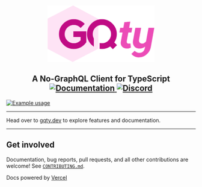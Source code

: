 <p align="center">
  <a href="https://gqty.dev">
    <img src="internal/website/public/logo.png" height="150" alt="gqty">
  </a>
</p>

<h2 align="center">
  A No-GraphQL Client for TypeScript

  <a href="https://gqty.dev">
    <img alt="Documentation" src="https://img.shields.io/badge/documentation-documentation?color=C00B84">
  </a>
    <a href="https://discord.gg/U967mp5qbQ">
    <img alt="Discord" src="https://img.shields.io/discord/874477141834739762?color=7289d9&label=discord">
  </a>
</h2>

<a href="https://gqty.dev">
  <img alt="Example usage" src="https://user-images.githubusercontent.com/13242392/112103674-fddc4980-8ba1-11eb-8c83-b527dcb0243d.PNG">
</a>

---

Head over to [gqty.dev](https://gqty.dev) to explore features and documentation.

---

## Get involved

Documentation, bug reports, pull requests, and all other contributions are welcome! See [`CONTRIBUTING.md`](CONTRIBUTING.md).

Docs powered by [Vercel](https://vercel.com/?utm_source=gqty&utm_campaign=oss)
